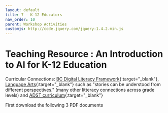 ```yaml
---
layout: default
title: 7 - K-12 Educators
nav_order: 10
parent: Workshop Activities
customjs: http://code.jquery.com/jquery-1.4.2.min.js
--- 
```


# Teaching Resource : An Introduction to AI for K-12 Education 

Curricular Connections:
[BC Digital Literacy Framework](https://www2.gov.bc.ca/assets/gov/education/kindergarten-to-grade-12/teach/teaching-tools/digital-literacy-framework.pdf){:target="_blank"}, [Language Arts](https://curriculum.gov.bc.ca/curriculum/english-language-arts/3/core){:target="_blank"} such as "stories can be understood from different perspectives." (many other litteracy connections across grade levels) and [ADST curriculum](https://curriculum.gov.bc.ca/curriculum/adst){:target="_blank"}

First download the following 3 PDF documents

